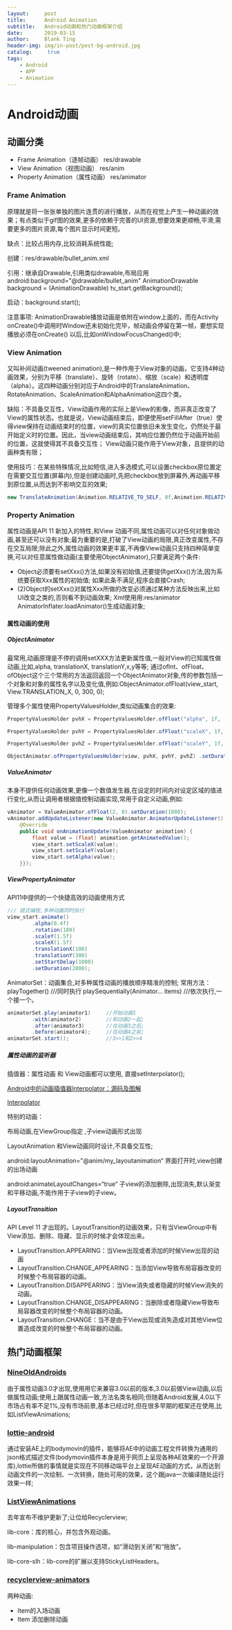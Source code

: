 ```yaml
---
layout:     post
title:      Android Animation
subtitle:   Android动画和热门动画框架介绍
date:       2019-03-15
author:     Blank Ting
header-img: img/in-post/post-bg-android.jpg
catalog: 	 true
tags:
    - Android
    - APP
    - Animation
---
```


# Android动画

## 动画分类

- Frame Animation（逐帧动画）	       res/drawable
- View Animation（视图动画）	       res/anim
- Property Animation（属性动画）    res/animator

### Frame Animation

原理就是将一张张单独的图片连贯的进行播放，从而在视觉上产生一种动画的效果；有点类似于gif图的效果,更多的依赖于完善的UI资源,想要效果更顺畅,平滑,需要更多的图片资源,每个图片显示时间更短。

缺点：比较占用内存,比较消耗系统性能;

创建：res/drawable/bullet_anim.xml

引用：继承自Drawable,引用类似drawable,布局应用android:background="@drawable/bullet_anim" 
           AnimationDrawable   background = (AnimationDrawable) tv_start.getBackground();

启动：background.start();

注意事项: AnimationDrawable播放动画是依附在window上面的，而在Activity onCreate()中调用时Window还未初始化完毕，帧动画会停留在第一帧，要想实现播放必须在onCreate() 以后,比如onWindowFocusChanged()中;

### View Animation

又叫补间动画(tweened animation),是一种作用于View对象的动画，它支持4种动画效果，分别为平移（translate）、旋转（rotate）、缩放（scale）和透明度（alpha）。这四种动画分别对应于Android中的TranslateAnimation、RotateAnimation、ScaleAnimation和AlphaAnimation这四个类。

缺陷：不具备交互性，View动画作用的实际上是View的影像，而非真正改变了View的属性状态。也就是说，View动画结束后，即便使用setFillAfter（true）使得view保持在动画结束时的位置，view的真实位置依旧未发生变化，仍然处于最开始定义时的位置。因此，当view动画结束后，其响应位置仍然位于动画开始前的位置，这就使得其不具备交互性； View动画只能作用于View对象，且提供的动画种类有限；

使用技巧：在某些特殊情况,比如短信,进入多选模式,可以设置checkbox原位置定在需要交互位置(屏幕内),但是创建动画时,先把checkbox放到屏幕外,再动画平移到原位置,从而达到不影响交互的效果;

``` java
new TranslateAnimation(Animation.RELATIVE_TO_SELF, 0f,Animation.RELATIVE_TO_SELF, 1.0f, Animation.RELATIVE_TO_SELF, 0f, Animation.RELATIVE_TO_SELF, 0f);
```



### Property Animation

属性动画是API 11 新加入的特性,和View 动画不同,属性动画可以对任何对象做动画,甚至还可以没有对象;最为重要的是,打破了View动画的局限,真正改变属性,不存在交互局限;除此之外,属性动画的效果更丰富,不再像View动画只支持四种简单变换,可以对任意属性做动画(主要使用ObjectAnimator),只要满足两个条件:

- Object必须要有setXxx()方法,如果没有初始值,还要提供getXxx()方法,因为系统要获取Xxx属性的初始值;
  如果此条不满足,程序会直接Crash;
- (2)Object的setXxx()对属性Xxx所做的改变必须通过某种方法反映出来,比如UI改变之类的,否则看不到动画效果;
  Xml使用用:res/animator      AnimatorInflater.loadAnimator()生成动画对象;

#### 属性动画的使用

##### ObjectAnimator

最常用,动画原理是不停的调用setXXX方法更新属性值,一般对View的已知属性做动画,比如,alpha, translationX, translationY,x,y等等; 通过ofInt、ofFloat、ofObject这个三个常用的方法返回返回一个ObjectAnimator对象,传的参数包括一个对象和对象的属性名字以及变化值,例如:ObjectAnimator.ofFloat(view_start, View.TRANSLATION_X, 0, 300, 0);

管理多个属性使用PropertyValuesHolder,类似动画集合的效果:

``` java
PropertyValuesHolder pvhX = PropertyValuesHolder.ofFloat("alpha", 1f,  0f, 1f);

PropertyValuesHolder pvhY = PropertyValuesHolder.ofFloat("scaleX", 1f,  0, 1f);

PropertyValuesHolder pvhZ = PropertyValuesHolder.ofFloat("scaleY", 1f,  0, 1f);

ObjectAnimator.ofPropertyValuesHolder(view, pvhX, pvhY, pvhZ) .setDuration(1000).start();
```

##### ValueAnimator

本身不提供任何动画效果,更像一个数值发生器,在设定的时间内对设定区域的值进行变化,从而让调用者根据值控制动画实现,常用于自定义动画,例如:

``` java
vAnimator = ValueAnimator.ofFloat(2, 0).setDuration(1000);  
vAnimator.addUpdateListener(new ValueAnimator.AnimatorUpdateListener() {
    @Override
    public void onAnimationUpdate(ValueAnimator animation) {
        float value = (float) animation.getAnimatedValue();
        view_start.setScaleX(value);
        view_start.setScaleY(value);
        view_start.setAlpha(value);
    }});
```

##### ViewPropertyAnimator

API11中提供的一个快捷高效的动画使用方式

``` java
/// 链式编程,多种动画同时执行
view_start.animate()
        .alpha(0.4f)
        .rotation(180)
        .scaleY(1.5f)
        .scaleX(1.5f)
        .translationX(100)
        .translationY(300)
        .setStartDelay(1000)
        .setDuration(2000);
```

AnimatorSet：动画集合,对多种属性动画的播放顺序精准的控制;
常用方法：playTogether()   ///同时执行  playSequentially(Animator... items) ///依次执行,一个接一个。

``` java
animatorSet.play(animator1)     //开始动画1
        .with(animator2)		//和动画2一起;
        .after(animator3)		//在动画3之后;
        .before(animator4);		//在动画4之前;
animatorSet.start();			//3>>1和2>>4
```



##### 属性动画的监听器
插值器：属性动画 和 View动画都可以使用, 直接setInterpolator();

 [Android中的动画插值器Interpolator：源码及图解](http://www.jcodecraeer.com/a/anzhuokaifa/androidkaifa/2015/0110/2292.html)

[Interpolator](https://my.oschina.net/banxi/blog/135633)

特别的动画：

布局动画,在ViewGroup指定 ,子view动画形式出现

LayoutAnimation  和View动画同时设计,不具备交互性;

android:layoutAnimation="@anim/my_layoutanimation“ 界面打开时,view创建的出场动画

android:animateLayoutChanges=“true“    子view的添加删除,出现消失,默认渐变和平移动画,不能作用于子view的子view。

##### LayoutTransition

 API Level 11 才出现的。LayoutTransition的动画效果，只有当ViewGroup中有View添加、删除、隐藏、显示的时候才会体现出来。

- LayoutTransition.APPEARING：当View出现或者添加的时候View出现的动画
- LayoutTransition.CHANGE_APPEARING：当添加View导致布局容器改变的时候整个布局容器的动画。  
- LayoutTransition.DISAPPEARING：当View消失或者隐藏的时候View消失的动画。 
- LayoutTransition.CHANGE_DISAPPEARING：当删除或者隐藏View导致布局容器改变的时候整个布局容器的动画。  
- LayoutTransition.CHANGE：当不是由于View出现或消失造成对其他View位置造成改变的时候整个布局容器的动画。

## 热门动画框架

### [NineOldAndroids  ](https://github.com/JakeWharton/NineOldAndroids)

由于属性动画3.0才出现,使用用它来兼容3.0以前的版本,3.0以前做View动画,以后做属性动画;使用上跟属性动画一致,方法名类名相同;但随着Android发展,4.0以下市场占有率不足1%,没有市场前景,基本已经过时,但在很多早期的框架还在使用,比如ListViewAnimations;

### [lottie-android](https://github.com/airbnb/lottie-android)

通过安装AE上的bodymovin的插件，能够将AE中的动画工程文件转换为通用的json格式描述文件(bodymovin插件本身是用于网页上呈现各种AE效果的一个开源库),lottie所做的事情就是实现在不同移动端平台上呈现AE动画的方式，从而达到动画文件的一次绘制、一次转换，随处可用的效果，这个跟java一次编译随处运行效果一样;

### [ListViewAnimations](https://github.com/nhaarman/ListViewAnimations)

去年宣布不维护更新了;让位给Recyclerview;

lib-core：库的核心，并包含外观动画。

lib-manipulation：包含项目操作选项，如“滑动到关闭”和“拖放”。

lib-core-slh：lib-core的扩展以支持StickyListHeaders。

### [recyclerview-animators](https://github.com/wasabeef/recyclerview-animators)

两种动画:

- Item的入场动画
- Item 添加删除动画